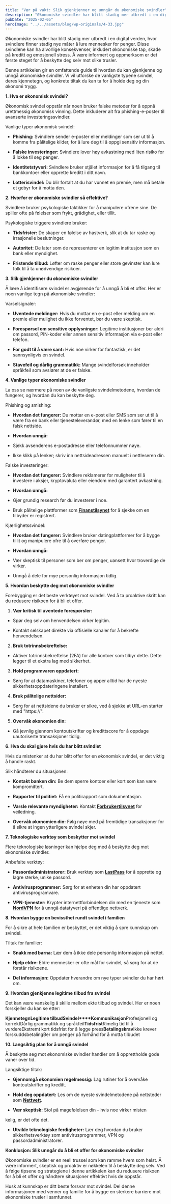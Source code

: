 ```yaml
---
title: "Vær på vakt: Slik gjenkjenner og unngår du økonomiske svindler"
description: "Økonomiske svindler har blitt stadig mer utbredt i en digital verden, hvor svindlere finner stadig nye måter å lure mennesker for penger. Disse svindlene kan ha alvorlige konsekvenser, inkludert økonomiske tap, skade på kreditt og emosjonell stress. Å være informert og oppmerksom er det første steget for å beskytte deg selv mot slike trusler. Denne &#8230; Read more"
pubDate: "2025-02-05"
heroImage: "../../assets/blog/wp-originals/4-33.jpg"
---
```


Økonomiske svindler har blitt stadig mer utbredt i en digital verden, hvor svindlere finner stadig nye måter å lure mennesker for penger. Disse svindlene kan ha alvorlige konsekvenser, inkludert økonomiske tap, skade på kreditt og emosjonell stress. Å være informert og oppmerksom er det første steget for å beskytte deg selv mot slike trusler.

Denne artikkelen gir en omfattende guide til hvordan du kan gjenkjenne og unngå økonomiske svindler. Vi vil utforske de vanligste typene svindel, deres kjennetegn, og konkrete tiltak du kan ta for å holde deg og din økonomi trygg.

**1. Hva er økonomisk svindel?**

Økonomisk svindel oppstår når noen bruker falske metoder for å oppnå urettmessig økonomisk vinning. Dette inkluderer alt fra phishing-e-poster til avanserte investeringssvindler.

Vanlige typer økonomisk svindel:

- **Phishing:** Svindlere sender e-poster eller meldinger som ser ut til å komme fra pålitelige kilder, for å lure deg til å oppgi sensitiv informasjon.

- **Falske investeringer:** Svindlere lover høy avkastning med liten risiko for å lokke til seg penger.

- **Identitetstyveri:** Svindlere bruker stjålet informasjon for å få tilgang til bankkontoer eller opprette kreditt i ditt navn.

- **Lotterisvindel:** Du blir fortalt at du har vunnet en premie, men må betale et gebyr for å motta den.

**2. Hvorfor er økonomiske svindler så effektive?**

Svindlere bruker psykologiske taktikker for å manipulere ofrene sine. De spiller ofte på følelser som frykt, grådighet, eller tillit.

Psykologiske triggere svindlere bruker:

- **Tidsfrister:** De skaper en følelse av hastverk, slik at du tar raske og irrasjonelle beslutninger.

- **Autoritet:** De later som de representerer en legitim institusjon som en bank eller myndighet.

- **Fristende tilbud:** Løfter om raske penger eller store gevinster kan lure folk til å ta unødvendige risikoer.

**3. Slik gjenkjenner du økonomiske svindler**

Å lære å identifisere svindel er avgjørende for å unngå å bli et offer. Her er noen vanlige tegn på økonomiske svindler:

Varselsignaler:

- **Uventede meldinger:** Hvis du mottar en e-post eller melding om en premie eller mulighet du ikke forventet, bør du være skeptisk.

- **Forespørsel om sensitive opplysninger:** Legitime institusjoner ber aldri om passord, PIN-koder eller annen sensitiv informasjon via e-post eller telefon.

- **For godt til å være sant:** Hvis noe virker for fantastisk, er det sannsynligvis en svindel.

- **Stavefeil og dårlig grammatikk:** Mange svindelforsøk inneholder språkfeil som avslører at de er falske.

**4. Vanlige typer økonomiske svindler**

La oss se nærmere på noen av de vanligste svindelmetodene, hvordan de fungerer, og hvordan du kan beskytte deg.

Phishing og smishing:

- **Hvordan det fungerer:** Du mottar en e-post eller SMS som ser ut til å være fra en bank eller tjenesteleverandør, med en lenke som fører til en falsk nettside.

- **Hvordan unngå:**

- Sjekk avsenderens e-postadresse eller telefonnummer nøye.

- Ikke klikk på lenker; skriv inn nettsideadressen manuelt i nettleseren din.

Falske investeringer:

- **Hvordan det fungerer:** Svindlere reklamerer for muligheter til å investere i aksjer, kryptovaluta eller eiendom med garantert avkastning.

- **Hvordan unngå:**

- Gjør grundig research før du investerer i noe.

- Bruk pålitelige plattformer som **[Finanstilsynet](https://www.finanstilsynet.no)** for å sjekke om en tilbyder er registrert.

Kjærlighetssvindel:

- **Hvordan det fungerer:** Svindlere bruker datingplattformer for å bygge tillit og manipulere ofre til å overføre penger.

- **Hvordan unngå:**

- Vær skeptisk til personer som ber om penger, uansett hvor troverdige de virker.

- Unngå å dele for mye personlig informasjon tidlig.

**5. Hvordan beskytte deg mot økonomiske svindler**

Forebygging er det beste verktøyet mot svindel. Ved å ta proaktive skritt kan du redusere risikoen for å bli et offer.

1. **Vær kritisk til uventede forespørsler:**

- Spør deg selv om henvendelsen virker legitim.

- Kontakt selskapet direkte via offisielle kanaler for å bekrefte henvendelsen.

2. **Bruk totrinnsbekreftelse:**

- Aktiver totrinnsbekreftelse (2FA) for alle kontoer som tilbyr dette. Dette legger til et ekstra lag med sikkerhet.

3. **Hold programvaren oppdatert:**

- Sørg for at datamaskiner, telefoner og apper alltid har de nyeste sikkerhetsoppdateringene installert.

4. **Bruk pålitelige nettsider:**

- Sørg for at nettsidene du bruker er sikre, ved å sjekke at URL-en starter med "https://".

5. **Overvåk økonomien din:**

- Gå jevnlig gjennom kontoutskrifter og kredittscore for å oppdage uautoriserte transaksjoner tidlig.

**6. Hva du skal gjøre hvis du har blitt svindlet**

Hvis du mistenker at du har blitt offer for en økonomisk svindel, er det viktig å handle raskt.

Slik håndterer du situasjonen:

- **Kontakt banken din:** Be dem sperre kontoer eller kort som kan være kompromittert.

- **Rapporter til politiet:** Få en politirapport som dokumentasjon.

- **Varsle relevante myndigheter:** Kontakt **[Forbrukertilsynet](https://www.forbrukertilsynet.no)** for veiledning.

- **Overvåk økonomien din:** Følg nøye med på fremtidige transaksjoner for å sikre at ingen ytterligere svindel skjer.

**7. Teknologiske verktøy som beskytter mot svindel**

Flere teknologiske løsninger kan hjelpe deg med å beskytte deg mot økonomiske svindler.

Anbefalte verktøy:

- **Passordadministratorer:** Bruk verktøy som **[LastPass](https://www.lastpass.com)** for å opprette og lagre sterke, unike passord.

- **Antivirusprogrammer:** Sørg for at enheten din har oppdatert antivirusprogramvare.

- **VPN-tjenester:** Krypter internettforbindelsen din med en tjeneste som **[NordVPN](https://nordvpn.com)** for å unngå datatyveri på offentlige nettverk.

**8. Hvordan bygge en bevissthet rundt svindel i familien**

For å sikre at hele familien er beskyttet, er det viktig å spre kunnskap om svindel.

Tiltak for familier:

- **Snakk med barna:** Lær dem å ikke dele personlig informasjon på nettet.

- **Hjelp eldre:** Eldre mennesker er ofte mål for svindel, så sørg for at de forstår risikoene.

- **Del informasjon:** Oppdater hverandre om nye typer svindler du har hørt om.

**9. Hvordan gjenkjenne legitime tilbud fra svindel**

Det kan være vanskelig å skille mellom ekte tilbud og svindel. Her er noen forskjeller du kan se etter:

**Kjennetegn****Legitime tilbud****Svindel****Kommunikasjon**Profesjonell og korrektDårlig grammatikk og språkfeil**Tidsfrist**Rimelig tid til å vurdereEkstremt kort tidsfrist for å legge press**Betalingskrav**Ikke krever forskuddsbetalingBer om penger på forhånd for å motta tilbudet

**10. Langsiktig plan for å unngå svindel**

Å beskytte seg mot økonomiske svindler handler om å opprettholde gode vaner over tid.

Langsiktige tiltak:

- **Gjennomgå økonomien regelmessig:** Lag rutiner for å overvåke kontoutskrifter og kreditt.

- **Hold deg oppdatert:** Les om de nyeste svindelmetodene på nettsteder som **[Nettvett](https://nettvett.no)**.

- **Vær skeptisk:** Stol på magefølelsen din – hvis noe virker misten

kelig, er det ofte det.

- **Utvikle teknologiske ferdigheter:** Lær deg hvordan du bruker sikkerhetsverktøy som antivirusprogrammer, VPN og passordadministratorer.

**Konklusjon: Slik unngår du å bli et offer for økonomiske svindler**

Økonomiske svindler er en reell trussel som kan ramme hvem som helst. Å være informert, skeptisk og proaktiv er nøkkelen til å beskytte deg selv. Ved å følge tipsene og strategiene i denne artikkelen kan du redusere risikoen for å bli et offer og håndtere situasjoner effektivt hvis de oppstår.

Husk at kunnskap er ditt beste forsvar mot svindel. Del denne informasjonen med venner og familie for å bygge en sterkere barriere mot økonomiske trusler i samfunnet.